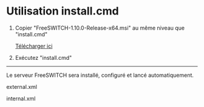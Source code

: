 # Utilisation install.cmd
1. Copier "FreeSWITCH-1.10.0-Release-x64.msi" au même niveau que "install.cmd"

   [Télécharger ici](https://files.freeswitch.org/windows/installer/x64/FreeSWITCH-1.10.0-Release-x64.msi)
2. Exécutez "install.cmd"

***

Le serveur FreeSWITCH sera installé, configuré et lancé automatiquement.

external.xml
<param name="ext-rtp-ip" value="$${local_ip_v4}"/>
<param name="ext-sip-ip" value="$${local_ip_v4}"/>
<!-- <param name="ext-rtp-ip" value="$${external_rtp_ip}"/> -->
<!-- <param name="ext-sip-ip" value="$${external_rtp_ip}"/> -->
	
internal.xml
<param name="ext-rtp-ip" value="$${local_ip_v4}"/>
   <param name="ext-sip-ip" value="$${local_ip_v4}"/>